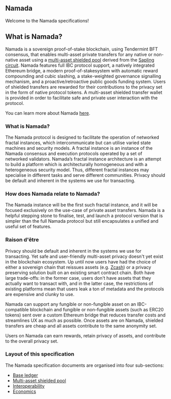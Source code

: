 ## Namada

Welcome to the Namada specifications!

## What is Namada? 

Namada is a sovereign proof-of-stake blockchain, using Tendermint BFT consensus,
that enables multi-asset private transfers for any native or non-native asset
using a [multi-asset shielded pool](https://research.metastate.dev/multi-asset_shielded_pool/) derived from the [Sapling circuit](https://z.cash/upgrade/sapling/). Namada features full IBC protocol support, a natively integrated Ethereum bridge, a modern proof-of-stakesystem with automatic reward compounding and cubic slashing, a stake-weighted governance signalling mechanism, and a proactive/retroactive public goods funding system. Users of shielded transfers are rewarded for their contributions to the privacy set in the form of native protocol tokens. A multi-asset shielded transfer wallet is provided in order to facilitate safe and private user interaction with the protocol.

You can learn more about Namada [here](https://medium.com/namadanetwork/introducing-namada-shielded-transfers-with-any-assets-dce2e579384c).
### What is Namada?

The Namada protocol is designed to facilitate the operation of networked fractal instances, which intercommunicate but can utilise varied state machines and security models. 
A fractal instance is an instance of the Namada consensus and execution protocols operated by a set of networked validators. Namada’s fractal instance architecture is an attempt to build a platform which is architecturally homogeneous and with a heterogeneous security model. Thus, different fractal instances may specialise in different tasks and serve different communities. Privacy should be default and inherent in the systems we use for transacting.

### How does Namada relate to Namada? 

The Namada instance will be the first such fractal instance, and it will be focused exclusively on the use-case of private asset transfers. Namada is a helpful stepping stone to finalise, test, and launch a protocol version that is simpler than the full
Namada protocol but still encapsulates a unified and useful set of features. 

### Raison d'être

Privacy should be default and inherent in the systems we use for transacting. Yet safe and user-friendly multi-asset privacy doesn't yet exist in the blockchain ecosystem.
Up until now users have had the choice of either a sovereign chain that reissues assets (e.g. [Zcash](https://z.cash/))
or a privacy preserving solution built on an existing smart contract chain. Both have large trade-offs: in the former case, users don't have
assets that they actually want to transact with, and in the latter case, the restrictions
of existing platforms mean that users leak a ton of metadata
and the protocols are expensive and clunky to use.

Namada can support any fungible or non-fungible asset on an IBC-compatible blockchain
and fungible or non-fungible assets (such as ERC20 tokens) sent over a custom Ethereum bridge that
reduces transfer costs and streamlines UX as much as possible. Once assets are on Namada,
shielded transfers are cheap and all assets contribute to the same anonymity set.

Users on Namada can earn rewards, retain privacy of assets, and contribute to the overall privacy set. 

### Layout of this specification

The Namada specification documents are organised into four sub-sections:

- [Base ledger](./base-ledger.md)
- [Multi-asset shielded pool](./masp.md)
- [Interoperability](./interoperability.md)
- [Economics](./economics.md)
